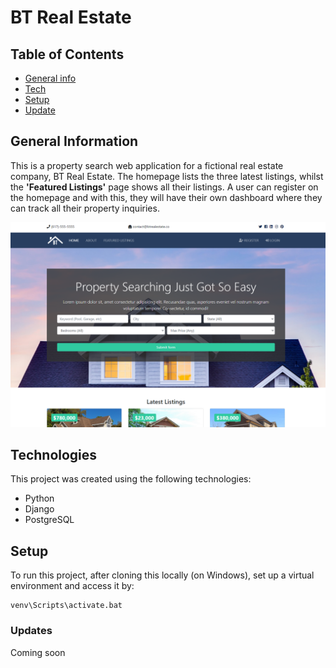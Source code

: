 # BT Real Estate

## Table of Contents
* [General info](#general-information)
* [Tech](#Technologies)
* [Setup](#Setup)
* [Update](#Updates)

## General Information
This is a property search web application for a fictional real estate company, BT Real Estate. The homepage lists the three latest listings, whilst the **'Featured Listings'** page shows all their listings. A user can register on the homepage and with this, they will have their own dashboard where they can track all their property inquiries.


![homepage](./homepage.png)


## Technologies
This project was created using the following technologies:
* Python
* Django
* PostgreSQL

## Setup
To run this project, after cloning this locally (on Windows), set up a virtual environment and access it by:

```
venv\Scripts\activate.bat
```

### Updates
Coming soon